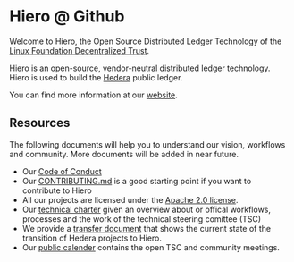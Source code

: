 # Hiero @ Github

Welcome to Hiero, the Open Source Distributed Ledger Technology of the [Linux Foundation Decentralized Trust](https://www.lfdecentralizedtrust.org).

Hiero is an open-source, vendor-neutral distributed ledger technology. Hiero is used to build the [Hedera](https://hedera.com) public ledger.

You can find more information at our [website](https://hiero.org).

## Resources

The following documents will help you to understand our vision, workflows and community. More documents will be added in near future.

- Our [Code of Conduct](https://www.lfdecentralizedtrust.org/code-of-conduct)
- Our [CONTRIBUTING.md](https://github.com/hiero-ledger/.github/blob/main/CONTRIBUTING.md) is a good starting point if you want to contribute to Hiero
- All our projects are licensed under the [Apache 2.0 license](https://github.com/hiero-ledger/.github/blob/main/LICENSE.md).
- Our [technical charter](https://github.com/hiero-ledger/hiero/blob/main/technical-charter.md) given an overview about or offical workflows, processes and the work of the technical steering comittee (TSC)
- We provide a [transfer document](https://github.com/hiero-ledger/hiero/blob/main/transition.md) that shows the current state of the transition of Hedera projects to Hiero.
- Our [public calender](https://zoom-lfx.platform.linuxfoundation.org/meetings/lf-decentralized-trust) contains the open TSC and community meetings.
